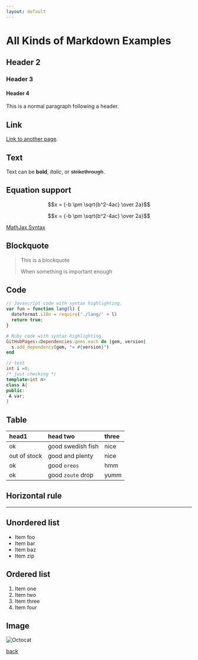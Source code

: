 ```yaml
---
layout: default
---
```


# All Kinds of Markdown Examples 
## Header 2
### Header 3
#### Header 4
This is a normal paragraph following a header. 

## Link
[Link to another page](./another-page.html).


## Text
Text can be **bold**, _italic_, or ~~strikethrough~~.

## Equation support
$$x = {-b \pm \sqrt{b^2-4ac} \over 2a}$$

$$x = {-b \pm \sqrt{b^2-4ac} \over 2a}$$

[MathJax Syntax](http://www.onemathematicalcat.org/MathJaxDocumentation/TeXSyntax.htm)




## Blockquote
> This is a blockquote 
>
> When something is important enough

## Code

```js
// Javascript code with syntax highlighting.
var fun = function lang(l) {
  dateformat.i18n = require('./lang/' + l)
  return true;
}
```

```ruby
# Ruby code with syntax highlighting
GitHubPages::Dependencies.gems.each do |gem, version|
  s.add_dependency(gem, "= #{version}")
end
```

```cpp
// test
int i =0;
/* just checking */
template<int n>
class A{
public:
 A var;
}
```

## Table

| head1        | head two          | three |
|:-------------|:------------------|:------|
| ok           | good swedish fish | nice  |
| out of stock | good and plenty   | nice  |
| ok           | good `oreos`      | hmm   |
| ok           | good `zoute` drop | yumm  |

## Horizontal rule 

* * *

## Unordered list

*   Item foo
*   Item bar
*   Item baz
*   Item zip

## Ordered list

1.  Item one
1.  Item two
1.  Item three
1.  Item four

## Image

![Octocat](https://assets-cdn.github.com/images/icons/emoji/octocat.png)





[back](./)
